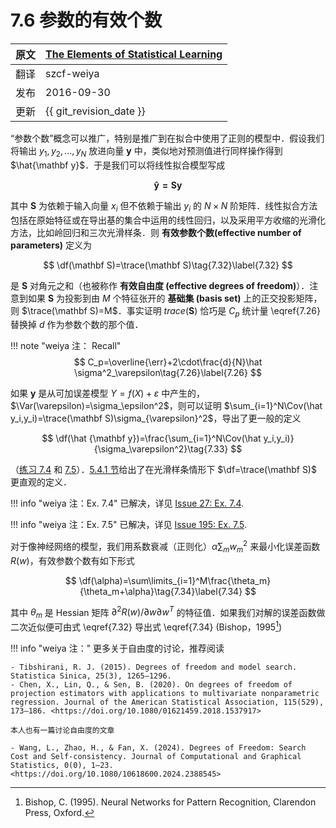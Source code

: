 # 7.6 参数的有效个数

| 原文   | [The Elements of Statistical Learning](https://esl.hohoweiya.xyz/book/The%20Elements%20of%20Statistical%20Learning.pdf) |
| ---- | ---------------------------------------- |
| 翻译   | szcf-weiya                               |
| 发布 | 2016-09-30 |
|更新|{{ git_revision_date }} |

“参数个数”概念可以推广，特别是推广到在拟合中使用了正则的模型中．假设我们将输出 $y_1,y_2,\ldots,y_N$ 放进向量 $\mathbf y$ 中，类似地对预测值进行同样操作得到 $\hat{\mathbf y}$．于是我们可以将线性拟合模型写成

$$
\mathbf{\hat y=Sy}\tag{7.31}
$$

其中 $\mathbf S$ 为依赖于输入向量 $x_i$ 但不依赖于输出 $y_i$ 的 $N\times N$ 阶矩阵．线性拟合方法包括在原始特征或在导出基的集合中运用的线性回归，以及采用平方收缩的光滑化方法，比如岭回归和三次光滑样条．则 **有效参数个数(effective number of parameters)** 定义为

$$
\df(\mathbf S)=\trace(\mathbf S)\tag{7.32}\label{7.32}
$$

是 $\mathbf S$ 对角元之和（也被称作 **有效自由度 (effective degrees of freedom)**）．注意到如果 $\mathbf S$ 为投影到由 $M$ 个特征张开的 **基础集 (basis set)** 上的正交投影矩阵，则 $\trace(\mathbf S)=M$．事实证明 $trace(\mathbf S)$ 恰巧是 $C_p$ 统计量 \eqref{7.26} 替换掉 $d$ 作为参数个数的那个值．

!!! note "weiya 注： Recall"
    $$
    C_p=\overline{\err}+2\cdot\frac{d}{N}\hat \sigma^2_\varepsilon\tag{7.26}\label{7.26}
    $$

如果 $\mathbf y$ 是从可加误差模型 $Y=f(X)+\varepsilon$ 中产生的，$\Var(\varepsilon)=\sigma_\epsilon^2$，则可以证明 $\sum_{i=1}^N\Cov(\hat y_i,y_i)=\trace(\mathbf S)\sigma_{\varepsilon}^2$，导出了更一般的定义

$$
\df(\hat {\mathbf y})=\frac{\sum_{i=1}^N\Cov(\hat y_i,y_i)}{\sigma_\varepsilon^2}\tag{7.33}
$$

（[练习 7.4](https://github.com/szcf-weiya/ESL-CN/issues/27) 和 [7.5](https://github.com/szcf-weiya/ESL-CN/issues/195)）．[5.4.1 节](/05-Basis-Expansions-and-Regularization/5.4-Smoothing-Splines/index.html)给出了在光滑样条情形下 $\df=\trace(\mathbf S)$ 更直观的定义．

!!! info "weiya 注：Ex. 7.4"
    已解决，详见 [Issue 27: Ex. 7.4](https://github.com/szcf-weiya/ESL-CN/issues/27).

!!! info "weiya 注：Ex. 7.5"
    已解决，详见 [Issue 195: Ex. 7.5](https://github.com/szcf-weiya/ESL-CN/issues/195).

对于像神经网络的模型，我们用系数衰减（正则化）$\alpha\sum_m w_m^2$ 来最小化误差函数 $R(w)$，有效参数个数有如下形式

$$
\df(\alpha)=\sum\limits_{i=1}^M\frac{\theta_m}{\theta_m+\alpha}\tag{7.34}\label{7.34}
$$

其中 $\theta_m$ 是 Hessian 矩阵 $\partial^2R(w)/\partial w\partial w^T$ 的特征值．如果我们对解的误差函数做二次近似便可由式 \eqref{7.32} 导出式 \eqref{7.34} (Bishop，1995[^1])

!!! info "weiya 注："
    更多关于自由度的讨论，推荐阅读

    - Tibshirani, R. J. (2015). Degrees of freedom and model search. Statistica Sinica, 25(3), 1265–1296.
    - Chen, X., Lin, Q., & Sen, B. (2020). On degrees of freedom of projection estimators with applications to multivariate nonparametric regression. Journal of the American Statistical Association, 115(529), 173–186. <https://doi.org/10.1080/01621459.2018.1537917>

    本人也有一篇讨论自由度的文章

    - Wang, L., Zhao, H., & Fan, X. (2024). Degrees of Freedom: Search Cost and Self-consistency. Journal of Computational and Graphical Statistics, 0(0), 1–23. <https://doi.org/10.1080/10618600.2024.2388545>



[^1]: Bishop, C. (1995). Neural Networks for Pattern Recognition, Clarendon Press, Oxford.

